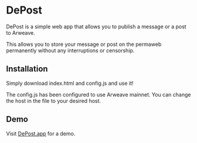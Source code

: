 # DePost
DePost is a simple web app that allows you to publish a message or a post to Arweave. 

This allows you to store your message or post on the permaweb permanently without any interruptions or censorship. 

## Installation
Simply download index.html and config.js and use it! 

The config.js has been configured to use Arweave mainnet. You can change the host in the file to your desired host. 

## Demo
Visit [DePost.app](https://depost.app) for a demo. 
